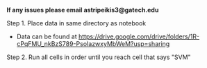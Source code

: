 **__If any issues please email astripeikis3@gatech.edu__**


Step 1. Place data in same directory as notebook

  - Data can be found at https://drive.google.com/drive/folders/1R-cPqFMU_nkBzS789-PsoIazwxyMbWeM?usp=sharing
  
Step 2. Run all cells in order until you reach cell that says "SVM"

      

